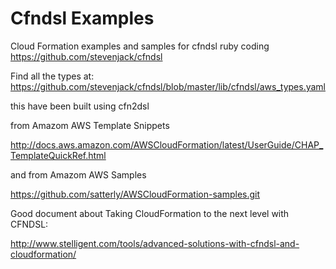 # Cfndsl Examples
Cloud Formation examples and samples for cfndsl ruby coding https://github.com/stevenjack/cfndsl

Find all the types at: https://github.com/stevenjack/cfndsl/blob/master/lib/cfndsl/aws_types.yaml 

this have been built using cfn2dsl


from Amazom AWS Template Snippets


http://docs.aws.amazon.com/AWSCloudFormation/latest/UserGuide/CHAP_TemplateQuickRef.html

and from Amazom AWS Samples

https://github.com/satterly/AWSCloudFormation-samples.git

Good document about Taking CloudFormation to the next level with CFNDSL:

http://www.stelligent.com/tools/advanced-solutions-with-cfndsl-and-cloudformation/

